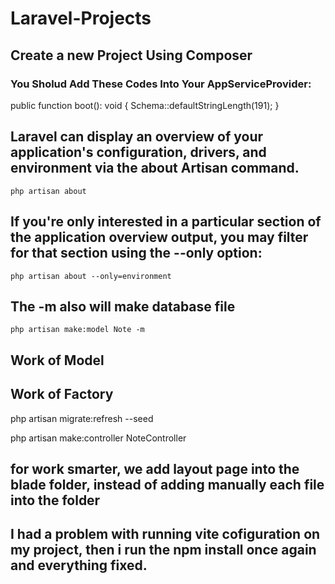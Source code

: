 # Laravel-Projects

## Create a new Project Using Composer

### You Sholud Add These Codes Into Your AppServiceProvider:

public function boot(): void
    {
        Schema::defaultStringLength(191);
    }

## Laravel can display an overview of your application's configuration, drivers, and environment via the about Artisan command.
    php artisan about

## If you're only interested in a particular section of the application overview output, you may filter for that section using the --only option:

    php artisan about --only=environment

## The -m also will make database file 
    php artisan make:model Note -m

## Work of Model
## Work of Factory

php artisan migrate:refresh --seed 

php artisan make:controller NoteController

## for work smarter, we add layout page into the blade folder, instead of adding manually each file into the folder

## I had a problem with running vite cofiguration on my project, then i run the npm install once again and everything fixed.
